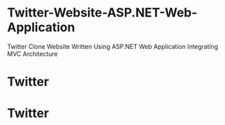 # Twitter-Website-ASP.NET-Web-Application
Twitter Clone Website Written Using ASP.NET Web Application Integrating MVC Architecture 
# Twitter
# Twitter
